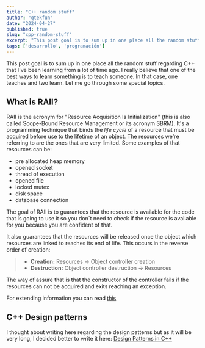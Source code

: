 ```yaml
---
title: "C++ random stuff"
author: "qtekfun"
date: "2024-04-27"
published: true
slug: "cpp-random-stuff"
excerpt: "This post goal is to sum up in one place all the random stuff regarding C++ that I've been learning from a lot of"
tags: ['desarrollo', 'programación']
---
```



This post goal is to sum up in one place all the random stuff regarding C++ that I've been learning from a lot of
time ago. I really believe that one of the best ways to learn something is to teach someone. In that case, one
teaches and two learn. Let me go through some special topics.

## What is RAII?

RAII is the acronym for "Resource Acquisition Is Initialization" (this is also called Scope-Bound Resource
Management or its acronym SBRM). It's a programming technique that binds the *life
cycle* of a resource that must be acquired before use to the lifetime of an object. The resources we're referring to
are the ones that are very limited. Some examples of that resources can be:

* pre allocated heap memory
* opened socket
* thread of execution
* opened file
* locked mutex
* disk space
* database connection

The goal of RAII is to guarantees that the resource is available for the code that is going to use it so you don´t
need to check if the resource is available for you because you are confident of that.

It also guarantees that the resources will be released once the object which resources are linked to reaches its end of life. This occurs in the reverse order of creation:

> * **Creation:** Resources -> Object controller creation
> * **Destruction:** Object controller destruction -> Resources

The way of assure that is that the constructor of the controller fails if the resources can not be acquired and
exits reaching an exception.

For extending information you can read [this](https://en.cppreference.com/w/cpp/language/raii)

## C++ Design patterns

I thought about writing here regarding the design patterns but as it will be very long, I decided better to write
it here: [Design Patterns in C++](/_posts/software-development/2024-04-28-cpp-design-patterns.md)
